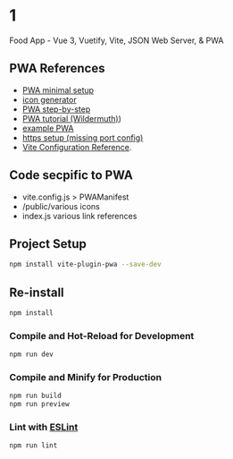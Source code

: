 # 1

Food App - Vue 3, Vuetify, Vite, JSON Web Server, & PWA

## PWA References
- [PWA minimal setup](https://vite-pwa-org.netlify.app)
- [icon generator](https://favicon.io)
- [PWA step-by-step](https://dev.to/hamdankhan364/simplifying-progressive-web-app-pwa-development-with-vite-a-beginners-guide-38cf)
- [PWA tutorial (Wildermuth)](https://wildermuth.com/2023/02/09/vite-plugin-for-progressive-web-apps/))
- [example PWA](https://www.youtube.com/watch?v=HExHPdX4Rb0)
- [https setup (missing port config)](https://www.youtube.com/watch?v=s2YxcPR_yhw)
- [Vite Configuration Reference](https://vitejs.dev/config/).

## Code secpific to PWA
- vite.config.js > PWAManifest
- /public/various icons
- index.js various link references

## Project Setup

```sh
npm install vite-plugin-pwa --save-dev
```

## Re-install
```sh
npm install
```

### Compile and Hot-Reload for Development

```sh
npm run dev
```

### Compile and Minify for Production

```sh
npm run build
npm run preview
```

### Lint with [ESLint](https://eslint.org/)

```sh
npm run lint
```
